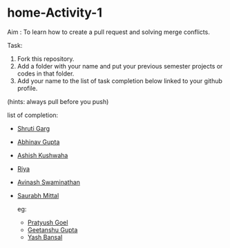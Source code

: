 # home-Activity-1
Aim : To learn how to create a pull request and solving merge conflicts.

Task:
  1. Fork this repository.
  2. Add a folder with your name and put your previous semester projects or codes in that folder.
  3. Add your name to the list of task completion below linked to your github profile.

  (hints: always pull before you push)

list of completion:

- [Shruti Garg](https://github.com/gargshruti30)
- [Abhinav Gupta](https://github.com/abhikudo)
- [Ashish Kushwaha](https://github.com/ashkush21)
- [Riya](https://github.com/riyak1998)
- [Avinash Swaminathan]( https://github.com/avinsit123)
- [Saurabh Mittal]( https://github.com/mittalsaurab)

   eg:

   - [Pratyush Goel](https://www.github.com/pratyush1687)
   - [Geetanshu Gupta](https://www.github.com/geetanshu2502)
   - [Yash Bansal](https://www.github.com/bansalyash)
   

